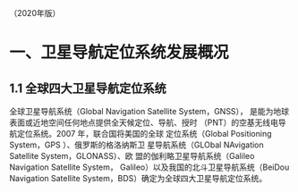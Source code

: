 （2020年版）

# 一、卫星导航定位系统发展概况

## 1.1 全球四大卫星导航定位系统

全球卫星导航系统（Global Navigation Satellite System，GNSS）， 是能为地球表面或近地空间任何地点提供全天候定位、导航、授时 （PNT）的空基无线电导航定位系统。2007 年，联合国将美国的全球 定位系统（Global Positioning System，GPS ）、俄罗斯的格洛纳斯卫 星导航系统（GLObal NAvigation Satellite System，GLONASS）、欧 盟的伽利略卫星导航系统（Galileo Navigation Satellite System， Galileo）以及我国的北斗卫星导航系统（BeiDou Navigation Satellite System，BDS）确定为全球四大卫星导航定位系统。